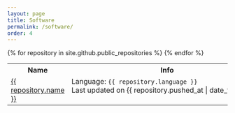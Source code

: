 ```yaml
---
layout: page
title: Software
permalink: /software/
order: 4
---
```


<table>
  <tr>
    <th>Name</th>
    <th>Info</th>
    <th>Description</th>
  </tr>
{% for repository in site.github.public_repositories %}
  <tr>
    <td style="vertical-align: top;">
        <a href="{{ repository.repository_url }}">
          {{ repository.name }}
        </a>
    </td>
    <td style="vertical-align: top;  white-space: nowrap;">
        Language: <code>{{ repository.language }}</code><br/>
        Last updated on {{ repository.pushed_at | date_to_string }}
    </td>
    <td style="vertical-align: top;">
      <span style="font-style: italic">{{repository.description}}</span>
    </td>
  </tr>
{% endfor %}
</table>
